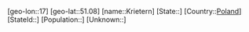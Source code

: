 ﻿---
location: [51.08,17]
type: City
tags:
- geo/City


SpocWebEntityId: 31644
isDeleted: false
confidential: public

---
[geo-lon::17]
[geo-lat::51.08]
[name::Krietern]
[State::]
[Country::[Poland](geo/Continent/Europe/Poland.md)]
[StateId::]
[Population::]
[Unknown::]

